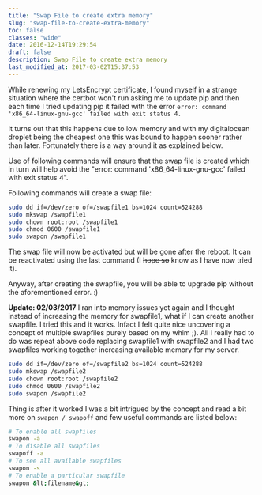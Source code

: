 ```yaml
---
title: "Swap File to create extra memory"
slug: "swap-file-to-create-extra-memory"
toc: false
classes: "wide"
date: 2016-12-14T19:29:54
draft: false
description: Swap File to create extra memory
last_modified_at: 2017-03-02T15:37:53
---
```


While renewing my LetsEncrypt certificate, I found myself in a strange situation where the certbot won't run asking me to update pip and then each time I tried updating pip it failed with the error `error: command 'x86_64-linux-gnu-gcc' failed with exit status 4.`

It turns out that this happens due to low memory and with my digitalocean droplet being the cheapest one this was bound to happen sooner rather than later. Fortunately there is a way around it as explained below.

Use of following commands will ensure that the swap file is created which in turn will help avoid the &quot;error: command 'x86_64-linux-gnu-gcc' failed with exit status 4&quot;.

Following commands will create a swap file:

```bash
sudo dd if=/dev/zero of=/swapfile1 bs=1024 count=524288
sudo mkswap /swapfile1
sudo chown root:root /swapfile1
sudo chmod 0600 /swapfile1
sudo swapon /swapfile1
```
The swap file will now be activated but will be gone after the reboot. It can be reactivated using the last command (I ~~hope so~~ know as I have now tried it).

Anyway, after creating the swapfile, you will be able to upgrade pip without the aforementioned error. :)

**Update: 02/03/2017**
I ran into memory issues yet again and I thought instead of increasing the memory for swapfile1, what if I can create another swapfile. I tried this and it works. Infact I felt quite nice uncovering a concept of multiple swapfiles purely based on my whim ;). All I really had to do was repeat above code replacing swapfile1 with swapfile2 and I had two swapfiles working together increasing available memory for my server.

```bash
sudo dd if=/dev/zero of=/swapfile2 bs=1024 count=524288
sudo mkswap /swapfile2
sudo chown root:root /swapfile2
sudo chmod 0600 /swapfile2
sudo swapon /swapfile2
```

Thing is after it worked I was a bit intrigued by the concept and read a bit more on <code>swapon / swapoff</code> and few useful commands are listed below:
```bash
# To enable all swapfiles 
swapon -a
# To disable all swapfiles
swapoff -a
# To see all available swapfiles 
swapon -s
# To enable a particular swapfile
swapon &lt;filename&gt;
```
